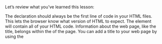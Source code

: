 Let’s review what you’ve learned this lesson:

The <!DOCTYPE html> declaration should always be the first line of code in your HTML files. This lets the browser know what version of HTML to expect.
The <html> element will contain all of your HTML code.
Information about the web page, like the title, belongs within the <head> of the page.
You can add a title to your web page by using the <title> element, inside of the head.
A webpage’s title appears in a browser’s tab.
Anchor tags (<a>) are used to link to internal pages, external pages or content on the same page.
You can create sections on a webpage and jump to them using <a> tags and adding ids to the elements you wish to jump to.
Whitespace between HTML elements helps make code easier to read while not changing how elements appear in the browser.
Indentation also helps make code easier to read. It makes parent-child relationships visible.
Comments are written in HTML using the following syntax: <!-- comment -->.
